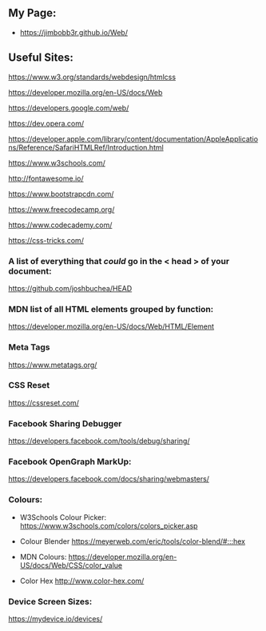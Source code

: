 ## My Page: 

- https://jimbobb3r.github.io/Web/ 

## Useful Sites:
 
https://www.w3.org/standards/webdesign/htmlcss 

https://developer.mozilla.org/en-US/docs/Web

https://developers.google.com/web/

https://dev.opera.com/

https://developer.apple.com/library/content/documentation/AppleApplications/Reference/SafariHTMLRef/Introduction.html

https://www.w3schools.com/

http://fontawesome.io/ 

https://www.bootstrapcdn.com/

https://www.freecodecamp.org/ 

https://www.codecademy.com/ 

https://css-tricks.com/

### A list of everything that *could* go in the < head > of your document: 
  
https://github.com/joshbuchea/HEAD 

### MDN list of all HTML elements grouped by function: 

https://developer.mozilla.org/en-US/docs/Web/HTML/Element

### Meta Tags 

https://www.metatags.org/

### CSS Reset 

https://cssreset.com/

### Facebook Sharing Debugger 

https://developers.facebook.com/tools/debug/sharing/ 

### Facebook OpenGraph MarkUp: 

https://developers.facebook.com/docs/sharing/webmasters/ 

### Colours:  
 
- W3Schools Colour Picker:
https://www.w3schools.com/colors/colors_picker.asp

- Colour Blender 
https://meyerweb.com/eric/tools/color-blend/#:::hex

- MDN Colours: 
https://developer.mozilla.org/en-US/docs/Web/CSS/color_value 

- Color Hex
http://www.color-hex.com/


### Device Screen Sizes: 

https://mydevice.io/devices/
